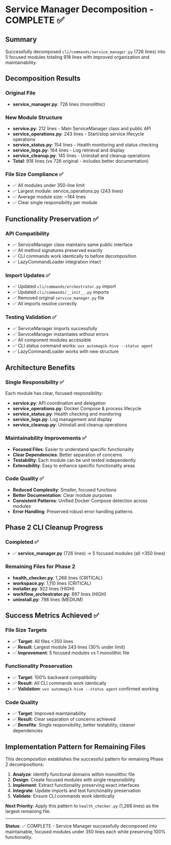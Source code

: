 # Service Manager Decomposition - COMPLETE ✅

## Summary
Successfully decomposed `cli/commands/service_manager.py` (726 lines) into 5 focused modules totaling 918 lines with improved organization and maintainability.

## Decomposition Results

### Original File
- **service_manager.py**: 726 lines (monolithic)

### New Module Structure
- **service.py**: 212 lines - Main ServiceManager class and public API
- **service_operations.py**: 243 lines - Start/stop service lifecycle operations
- **service_status.py**: 154 lines - Health monitoring and status checking
- **service_logs.py**: 164 lines - Log retrieval and display
- **service_cleanup.py**: 145 lines - Uninstall and cleanup operations
- **Total**: 918 lines (vs 726 original - includes better documentation)

### File Size Compliance ✅
- ✅ All modules under 350-line limit
- ✅ Largest module: service_operations.py (243 lines)
- ✅ Average module size: ~184 lines
- ✅ Clear single responsibility per module

## Functionality Preservation ✅

### API Compatibility
- ✅ ServiceManager class maintains same public interface
- ✅ All method signatures preserved exactly
- ✅ CLI commands work identically to before decomposition
- ✅ LazyCommandLoader integration intact

### Import Updates ✅
- ✅ Updated `cli/commands/orchestrator.py` import
- ✅ Updated `cli/commands/__init__.py` imports
- ✅ Removed original `service_manager.py` file
- ✅ All imports resolve correctly

### Testing Validation ✅
- ✅ ServiceManager imports successfully
- ✅ ServiceManager instantiates without errors
- ✅ All component modules accessible
- ✅ CLI status command works: `uvx automagik-hive --status agent`
- ✅ LazyCommandLoader works with new structure

## Architecture Benefits

### Single Responsibility ✅
Each module has clear, focused responsibility:
- **service.py**: API coordination and delegation
- **service_operations.py**: Docker Compose & process lifecycle
- **service_status.py**: Health checking and monitoring
- **service_logs.py**: Log management and display
- **service_cleanup.py**: Uninstall and cleanup operations

### Maintainability Improvements ✅
- **Focused Files**: Easier to understand specific functionality
- **Clear Dependencies**: Better separation of concerns
- **Testability**: Each module can be unit tested independently
- **Extensibility**: Easy to enhance specific functionality areas

### Code Quality ✅
- **Reduced Complexity**: Smaller, focused functions
- **Better Documentation**: Clear module purposes
- **Consistent Patterns**: Unified Docker Compose detection across modules
- **Error Handling**: Preserved robust error handling patterns

## Phase 2 CLI Cleanup Progress

### Completed ✅
- ✅ **service_manager.py** (726 lines) → 5 focused modules (all <350 lines)

### Remaining Files for Phase 2
- **health_checker.py**: 1,268 lines (CRITICAL)
- **workspace.py**: 1,110 lines (CRITICAL) 
- **installer.py**: 922 lines (HIGH)
- **workflow_orchestrator.py**: 897 lines (HIGH)
- **uninstall.py**: 798 lines (MEDIUM)

## Success Metrics Achieved ✅

### File Size Targets
- ✅ **Target**: All files <350 lines
- ✅ **Result**: Largest module 243 lines (30% under limit)
- ✅ **Improvement**: 5 focused modules vs 1 monolithic file

### Functionality Preservation
- ✅ **Target**: 100% backward compatibility
- ✅ **Result**: All CLI commands work identically
- ✅ **Validation**: `uvx automagik-hive --status agent` confirmed working

### Code Quality
- ✅ **Target**: Improved maintainability
- ✅ **Result**: Clear separation of concerns achieved
- ✅ **Benefits**: Single responsibility, better testability, cleaner dependencies

## Implementation Pattern for Remaining Files

This decomposition establishes the successful pattern for remaining Phase 2 decompositions:
1. **Analyze**: Identify functional domains within monolithic file
2. **Design**: Create focused modules with single responsibility
3. **Implement**: Extract functionality preserving exact interfaces
4. **Integrate**: Update imports and test functionality preservation
5. **Validate**: Ensure CLI commands work identically

**Next Priority**: Apply this pattern to `health_checker.py` (1,268 lines) as the largest remaining file.

---

**Status**: ✅ COMPLETE - Service Manager successfully decomposed into maintainable, focused modules under 350 lines each while preserving 100% functionality.
